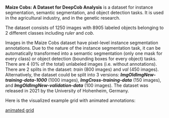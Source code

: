 **Maize Cobs: A Dataset for DeepCob Analysis** is a dataset for instance segmentation, semantic segmentation, and object detection tasks. It is used in the agricultural industry, and in the genetic research. 

The dataset consists of 1250 images with 8905 labeled objects belonging to 2 different classes including *ruler* and *cob*.

Images in the Maize Cobs dataset have pixel-level instance segmentation annotations. Due to the nature of the instance segmentation task, it can be automatically transformed into a semantic segmentation (only one mask for every class) or object detection (bounding boxes for every object) tasks. There are 4 (0% of the total) unlabeled images (i.e. without annotations). There are 2 splits in the dataset: *train* (800 images) and *val* (450 images). Alternatively, the dataset could be split into 3 versions: ***ImgOldImgNew-training-data-1000*** (1000 images), ***ImgCross-training-data*** (150 images), and ***ImgOldImgNew-validation-data*** (100 images). The dataset was released in 2021 by the University of Hohenheim, Germany.

Here is the visualized example grid with animated annotations:

[animated grid](https://github.com/dataset-ninja/maize-cobs/raw/main/visualizations/horizontal_grid.webm)
